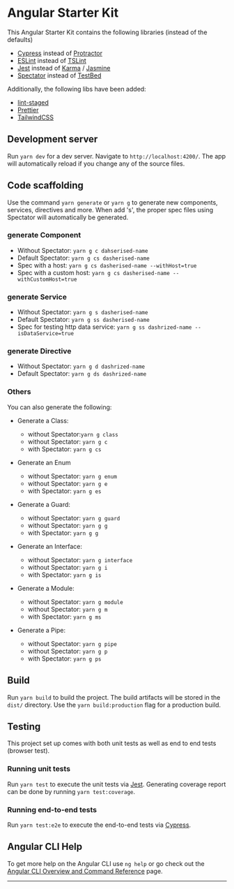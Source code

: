 # Angular Starter Kit
This Angular Starter Kit contains the following libraries 
(instead of the defaults)
* [Cypress][1] instead of [Protractor][2]
* [ESLint][3] instead of [TSLint][4]
* [Jest][5] instead of [Karma][6] / [Jasmine][7]
* [Spectator][8] instead of [TestBed][9]

Additionally, the following libs have been added:
* [lint-staged][11]
* [Prettier][12]  
* [TailwindCSS][13]

## Development server
Run `yarn dev` for a dev server. Navigate to `http://localhost:4200/`. 
The app will automatically reload if you change any of the source files.

## Code scaffolding
Use the command `yarn generate` or `yarn g` to generate new components, 
services, directives and more. When add 's', the proper spec files using 
Spectator will automatically be generated.

### generate Component
* Without Spectator: `yarn g c dahserised-name`
* Default Spectator: `yarn g cs dasherised-name`
* Spec with a host: `yarn g cs dasherised-name --withHost=true`
* Spec with a custom host: `yarn g cs dasherised-name --withCustomHost=true`

### generate Service
* Without Spectator: `yarn g s dasherised-name`
* Default Spectator: `yarn g ss dasherised-name`
* Spec for testing http data service:
  `yarn g ss dashrized-name --isDataService=true`
  
### generate Directive
* Without Spectator: `yarn g d dashrized-name`
* Default Spectator: `yarn g ds dashrized-name`

### Others
You can also generate the following:
* Generate a Class:
  - without Spectator:`yarn g class`
  - without Spectator: `yarn g c`
  - with Spectator: `yarn g cs`
  
* Generate an Enum  
  - without Spectator: `yarn g enum`
  - without Spectator: `yarn g e`
  - with Spectator: `yarn g es`
  
* Generate a Guard:
  - without Spectator: `yarn g guard`
  - without Spectator: `yarn g g`
  - with Spectator: `yarn g g`
  
* Generate an Interface:
  - without Spectator: `yarn g interface`
  - without Spectator: `yarn g i`
  - with Spectator: `yarn g is`
  
* Generate a Module:
  - without Spectator: `yarn g module`
  - without Spectator: `yarn g m`
  - with Spectator: `yarn g ms`
  
* Generate a Pipe:
  - without Spectator: `yarn g pipe`
  - without Spectator: `yarn g p`
  - with Spectator: `yarn g ps`
  
## Build
Run `yarn build` to build the project. The build artifacts will be stored in 
the `dist/` directory. Use the `yarn build:production` flag for a production build.

## Testing
This project set up comes with both unit tests as well as end to end tests 
(browser test).

### Running unit tests
Run `yarn test` to execute the unit tests via [Jest][5]. Generating coverage
report can be done by running `yarn test:coverage`.

### Running end-to-end tests
Run `yarn test:e2e` to execute the end-to-end tests via [Cypress][1].

## Angular CLI Help
To get more help on the Angular CLI use `ng help` or go check out 
the [Angular CLI Overview and Command Reference][10] page.

---
[1]: https://www.cypress.io/
[2]: http://www.protractortest.org/
[3]: https://eslint.org/
[4]: https://palantir.github.io/tslint/  
[5]: https://jestjs.io/
[6]: https://karma-runner.github.io/
[7]: https://jasmine.github.io/   
[8]: https://github.com/ngneat/spectator
[9]: https://angular.io/api/core/testing/TestBed
[10]: https://angular.io/cli
[11]: https://tailwindcss.com/
[12]: https://prettier.io/
[13]: https://github.com/okonet/lint-staged

